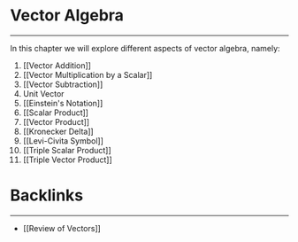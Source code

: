 # Vector Algebra
---
In this chapter we will explore different aspects of vector algebra, namely:

1. [[Vector Addition]]
2. [[Vector Multiplication by a Scalar]]
3. [[Vector Subtraction]]
4. Unit Vector
5. [[Einstein's Notation]]
6. [[Scalar Product]]
7. [[Vector Product]]
8. [[Kronecker Delta]]
9. [[Levi-Civita Symbol]]
10. [[Triple Scalar Product]]
11. [[Triple Vector Product]]
# Backlinks
---
- [[Review of Vectors]]


